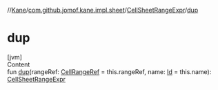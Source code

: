 //[Kane](../../index.md)/[com.github.jomof.kane.impl.sheet](../index.md)/[CellSheetRangeExpr](index.md)/[dup](dup.md)



# dup  
[jvm]  
Content  
fun [dup](dup.md)(rangeRef: [CellRangeRef](../../com.github.jomof.kane.impl/-cell-range-ref/index.md) = this.rangeRef, name: [Id](../../com.github.jomof.kane.impl/index.md#%5Bcom.github.jomof.kane.impl%2FId%2F%2F%2FPointingToDeclaration%2F%5D%2FClasslikes%2F-1682792303) = this.name): [CellSheetRangeExpr](index.md)  



